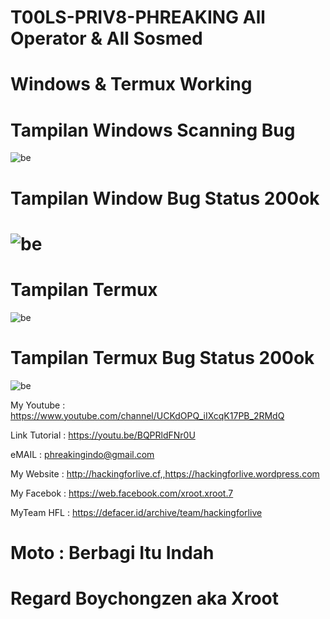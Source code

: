 # T00LS-PRIV8-PHREAKING All Operator & All Sosmed

# Windows & Termux Working

# Tampilan Windows Scanning Bug
![be](https://raw.githubusercontent.com/boychongzen18/Tools-PRIV8-Phreaking-/master/win.png)
# Tampilan Window Bug Status 200ok
![be](https://raw.githubusercontent.com/boychongzen18/Tools-PRIV8-Phreaking-/master/win1.png)
===============================================================================
# Tampilan Termux
![be](https://raw.githubusercontent.com/boychongzen18/BugStatus/master/termux.jpg)
# Tampilan Termux Bug Status 200ok
![be](https://raw.githubusercontent.com/boychongzen18/BugStatus/master/termux1.jpg)


My Youtube    : https://www.youtube.com/channel/UCKdOPQ_iIXcqK17PB_2RMdQ

Link Tutorial : https://youtu.be/BQPRldFNr0U

eMAIL         : phreakingindo@gmail.com 

My Website    : http://hackingforlive.cf,,https://hackingforlive.wordpress.com

My Facebok    : https://web.facebook.com/xroot.xroot.7

MyTeam HFL    : https://defacer.id/archive/team/hackingforlive

# Moto : Berbagi Itu Indah

# Regard Boychongzen aka Xroot
